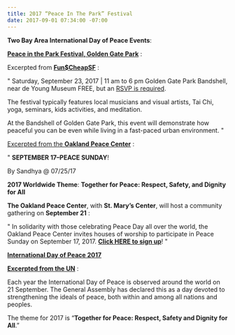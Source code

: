 ```yaml
---
title: 2017 “Peace In The Park” Festival
date: 2017-09-01 07:34:00 -07:00
---
```


**Two Bay Area International Day of Peace Events**:

[**Peace in the Park Festival, Golden Gate Park**](http://sf.funcheap.com/peace-park-festival-golden-gate-park/) :

Excerpted from [**Fun$CheapSF**](http://sf.funcheap.com/peace-park-festival-golden-gate-park/) :

"  Saturday, September 23, 2017 | 11 am to 6 pm
Golden Gate Park Bandshell, near de Young Museum
FREE, but an [RSVP is required](https://www.eventbrite.com/e/5th-annual-peace-in-the-park-tickets-33023157152).

The festival typically features local musicians and visual artists, Tai Chi, yoga, seminars, kids activities, and meditation.

At the Bandshell of Golden Gate Park, this event will demonstrate how peaceful you can be even while living in a fast-paced urban environment.  "



[Excerpted from the **Oakland Peace Center**](http://oaklandpeacecenter.org/news/september-17-peace-sunday) :

"  **SEPTEMBER 17–PEACE SUNDAY**!

By Sandhya @ 07/25/17 

**2017 Worldwide Theme**: **Together for Peace: Respect, Safety, and Dignity for All**

**The Oakland Peace Center**, with **St. Mary’s Center**, will host a community gathering on **September 21** :

"   In solidarity with those celebrating Peace Day all over the world, the Oakland Peace Center invites houses of worship to participate in Peace Sunday on September 17, 2017. [**Click HERE to sign up**](https://docs.google.com/forms/d/e/1FAIpQLSf5eiHIQUltuu9BHvgIZZWFq7lhsysQnELnvL3lrH7hzzS4Ew/viewform)!   "

[**International Day of Peace 2017**](http://www.un.org/en/events/peaceday/)

[**Excerpted from the UN**](http://www.un.org/en/events/peaceday/) :

Each year the International Day of Peace is observed around the world on 21 September. The General Assembly has declared this as a day devoted to strengthening the ideals of peace, both within and among all nations and peoples.

The theme for 2017 is “**Together for Peace: Respect, Safety and Dignity for All**.”